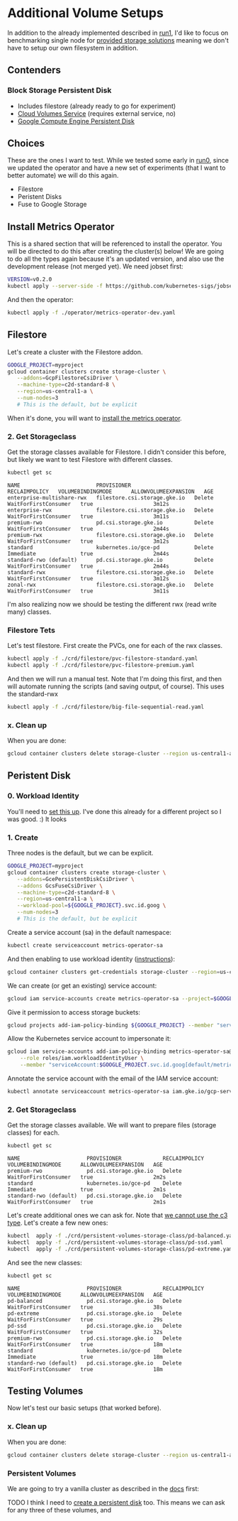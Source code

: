 # Additional Volume Setups

In addition to the already implemented described in [run1](../run1), I'd like to focus
on benchmarking single node for [provided storage solutions](https://cloud.google.com/kubernetes-engine/docs/concepts/storage-overview)
meaning we don't have to setup our own filesystem in addition.

## Contenders

### Block Storage Persistent Disk

 - Includes filestore (already ready to go for experiment)
 - [Cloud Volumes Service](https://netapp-trident.readthedocs.io/en/stable-v20.01/kubernetes/operations/tasks/backends/cvs_gcp.html) (requires external service, no)
 - [Google Compute Engine Persistent Disk](https://cloud.google.com/kubernetes-engine/docs/how-to/persistent-volumes/gce-pd-csi-driver)
  
## Choices

These are the ones I want to test. While we tested some early in [run0](run0), since we updated the operator and have a new set of experiments (that I want to better automate) we will do this again.

 - Filestore
 - Peristent Disks
 - Fuse to Google Storage
 
## Install Metrics Operator

This is a shared section that will be referenced to install the operator. You will be directed
to do this after creating the cluster(s) below!  We are going to do all the types again because it's an updated version, and also use the development release (not merged yet). We need jobset first:

```bash
VERSION=v0.2.0
kubectl apply --server-side -f https://github.com/kubernetes-sigs/jobset/releases/download/$VERSION/manifests.yaml
```

And then the operator:

```bash
kubectl apply -f ./operator/metrics-operator-dev.yaml
```

## Filestore

Let's create a cluster with the Filestore addon.

```bash
GOOGLE_PROJECT=myproject
gcloud container clusters create storage-cluster \
   --addons=GcpFilestoreCsiDriver \
   --machine-type=c2d-standard-8 \
   --region=us-central1-a \
   --num-nodes=3
   # This is the default, but be explicit
```

When it's done, you will want to [install the metrics operator](#install-metrics-operator).


### 2. Get Storageclass

Get the storage classes available for Filestore. I didn't consider this before, but likely we want to test Filestore with different classes.

```bash
kubectl get sc
```
```console
NAME                        PROVISIONER                    RECLAIMPOLICY   VOLUMEBINDINGMODE      ALLOWVOLUMEEXPANSION   AGE
enterprise-multishare-rwx   filestore.csi.storage.gke.io   Delete          WaitForFirstConsumer   true                   3m12s
enterprise-rwx              filestore.csi.storage.gke.io   Delete          WaitForFirstConsumer   true                   3m11s
premium-rwo                 pd.csi.storage.gke.io          Delete          WaitForFirstConsumer   true                   2m44s
premium-rwx                 filestore.csi.storage.gke.io   Delete          WaitForFirstConsumer   true                   3m12s
standard                    kubernetes.io/gce-pd           Delete          Immediate              true                   2m44s
standard-rwo (default)      pd.csi.storage.gke.io          Delete          WaitForFirstConsumer   true                   2m44s
standard-rwx                filestore.csi.storage.gke.io   Delete          WaitForFirstConsumer   true                   3m12s
zonal-rwx                   filestore.csi.storage.gke.io   Delete          WaitForFirstConsumer   true                   3m11s
```

I'm also realizing now we should be testing the different rwx (read write many) classes.

### Filestore Tets

Let's test filestore. First create the PVCs, one for each of the rwx classes.

```bash
kubectl apply -f ./crd/filestore/pvc-filestore-standard.yaml
kubectl apply -f ./crd/filestore/pvc-filestore-premium.yaml
```

And then we will run a manual test. Note that I'm doing
this first, and then will automate running the scripts (and saving output, of course).
This uses the standard-rwx

```bash
kubectl apply -f ./crd/filestore/big-file-sequential-read.yaml
```

### x. Clean up

When you are done:

```bash
gcloud container clusters delete storage-cluster --region us-central1-a --quiet
```


## Peristent Disk

### 0. Workload Identity

You'll need to [set this up](https://cloud.google.com/kubernetes-engine/docs/how-to/workload-identity#authenticating_to). I've done this already for a different project so I was good. :)
It looks

### 1. Create

Three nodes is the default, but we can be explicit.

```bash
GOOGLE_PROJECT=myproject
gcloud container clusters create storage-cluster \
   --addons=GcePersistentDiskCsiDriver \
   --addons GcsFuseCsiDriver \
   --machine-type=c2d-standard-8 \
   --region=us-central1-a \
   --workload-pool=${GOOGLE_PROJECT}.svc.id.goog \
   --num-nodes=3
   # This is the default, but be explicit
```

Create a service account (sa) in the default namespace:

```bash
kubectl create serviceaccount metrics-operator-sa
```

And then enabling to use workload identity ([instructions](https://cloud.google.com/kubernetes-engine/docs/how-to/persistent-volumes/cloud-storage-fuse-csi-driver#provision-static)):

```bash
gcloud container clusters get-credentials storage-cluster --region=us-central1-a
```

We can create (or get an existing) service account:

```bash
gcloud iam service-accounts create metrics-operator-sa --project=$GOOGLE_PROJECT
```

Give it permission to access storage buckets:

```bash
gcloud projects add-iam-policy-binding ${GOOGLE_PROJECT} --member "serviceAccount:metrics-operator-sa@${GOOGLE_PROJECT}.iam.gserviceaccount.com" --role roles/storage.objectAdmin
```

Allow the Kubernetes service account to impersonate it:

```bash
gcloud iam service-accounts add-iam-policy-binding metrics-operator-sa@${GOOGLE_PROJECT}.iam.gserviceaccount.com \
    --role roles/iam.workloadIdentityUser \
    --member "serviceAccount:$GOOGLE_PROJECT.svc.id.goog[default/metrics-operator-sa]"
```

Annotate the service account with the email of the IAM service account:

```bash
kubectl annotate serviceaccount metrics-operator-sa iam.gke.io/gcp-service-account=metrics-operator-sa@${GOOGLE_PROJECT}.iam.gserviceaccount.com
```

### 2. Get Storageclass

Get the storage classes available. We will want to prepare files (storage classes) for each.

```bash
kubectl get sc
```
```console
NAME                     PROVISIONER             RECLAIMPOLICY   VOLUMEBINDINGMODE      ALLOWVOLUMEEXPANSION   AGE
premium-rwo              pd.csi.storage.gke.io   Delete          WaitForFirstConsumer   true                   2m2s
standard                 kubernetes.io/gce-pd    Delete          Immediate              true                   2m1s
standard-rwo (default)   pd.csi.storage.gke.io   Delete          WaitForFirstConsumer   true                   2m1s
```

Let's create additional ones we can ask for. Note that [we cannot use the c3 type](https://cloud.google.com/kubernetes-engine/docs/how-to/persistent-volumes/gce-pd-csi-driver#unsupported_machine_types). Let's create a few new ones:

```bash
kubectl  apply -f ./crd/persistent-volumes-storage-class/pd-balanced.yaml 
kubectl  apply -f ./crd/persistent-volumes-storage-class/pd-ssd.yaml 
kubectl  apply -f ./crd/persistent-volumes-storage-class/pd-extreme.yaml 
```
And see the new classes:

```bash
kubectl get sc
```
```console
NAME                     PROVISIONER             RECLAIMPOLICY   VOLUMEBINDINGMODE      ALLOWVOLUMEEXPANSION   AGE
pd-balanced              pd.csi.storage.gke.io   Delete          WaitForFirstConsumer   true                   38s
pd-extreme               pd.csi.storage.gke.io   Delete          WaitForFirstConsumer   true                   29s
pd-ssd                   pd.csi.storage.gke.io   Delete          WaitForFirstConsumer   true                   32s
premium-rwo              pd.csi.storage.gke.io   Delete          WaitForFirstConsumer   true                   18m
standard                 kubernetes.io/gce-pd    Delete          Immediate              true                   18m
standard-rwo (default)   pd.csi.storage.gke.io   Delete          WaitForFirstConsumer   true                   18m
```


## Testing Volumes

Now let's test our basic setups (that worked before).

### x. Clean up

When you are done:

```bash
gcloud container clusters delete storage-cluster --region us-central1-a --force
```

### Persistent Volumes

We are going to try a vanilla cluster as described in the [docs](https://cloud.google.com/kubernetes-engine/docs/how-to/persistent-volumes/gce-pd-csi-driver) first:



TODO I think I need to [create a persistent disk](https://cloud.google.com/compute/docs/disks/extreme-persistent-disk#provisioning_iops) too.
This means we can ask for any three of these volumes, and 
